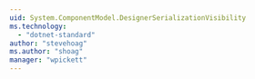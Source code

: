 ```yaml
---
uid: System.ComponentModel.DesignerSerializationVisibility
ms.technology: 
  - "dotnet-standard"
author: "stevehoag"
ms.author: "shoag"
manager: "wpickett"
---
```

